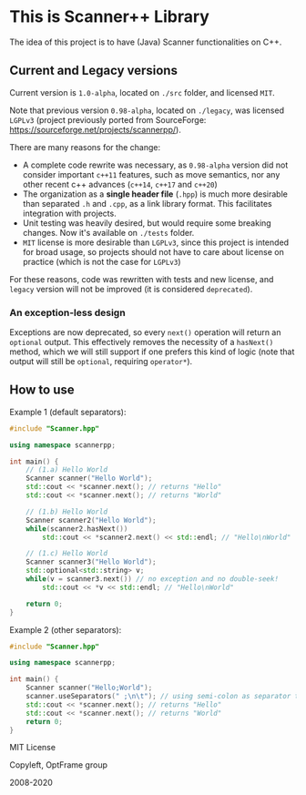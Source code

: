 # This is Scanner++ Library

The idea of this project is to have (Java) Scanner functionalities on C++.


## Current and Legacy versions

Current version is `1.0-alpha`, located on `./src` folder, and licensed `MIT`.

Note that previous version `0.98-alpha`, located on `./legacy`, was licensed `LGPLv3` (project previously ported from SourceForge: https://sourceforge.net/projects/scannerpp/).


There are many reasons for the change:

- A complete code rewrite was necessary, as `0.98-alpha` version did not consider important `c++11` features, such as move semantics, nor any other recent c++ advances (`c++14`, `c++17` and `c++20`)
- The organization as a **single header file** (`.hpp`) is much more desirable than separated `.h` and `.cpp`, as a link library format. This facilitates integration with projects.
- Unit testing was heavily desired, but would require some breaking changes. Now it's available on `./tests` folder.
- `MIT` license is more desirable than `LGPLv3`, since this project is intended for broad usage, so projects should not have to care about license on practice (which is not the case for `LGPLv3`)

For these reasons, code was rewritten with tests and new license, and `legacy` version will not be improved (it is considered `deprecated`).

### An exception-less design

Exceptions are now deprecated, so every `next()` operation will return an `optional` output. This effectively removes the necessity of a `hasNext()` method, which we will still support if one prefers this kind of logic (note that output will still be `optional`, requiring `operator*`).

## How to use

Example 1 (default separators):
```c++
#include "Scanner.hpp"

using namespace scannerpp;

int main() {
    // (1.a) Hello World
    Scanner scanner("Hello World");
    std::cout << *scanner.next(); // returns "Hello"
    std::cout << *scanner.next(); // returns "World"

    // (1.b) Hello World
    Scanner scanner2("Hello World");
    while(scanner2.hasNext())
        std::cout << *scanner2.next() << std::endl; // "Hello\nWorld"

    // (1.c) Hello World
    Scanner scanner3("Hello World");
    std::optional<std::string> v;
    while(v = scanner3.next()) // no exception and no double-seek!
        std::cout << *v << std::endl; // "Hello\nWorld"

    return 0;
}
```

Example 2 (other separators):
```c++
#include "Scanner.hpp"

using namespace scannerpp;

int main() {
    Scanner scanner("Hello;World");
    scanner.useSeparators(" ;\n\t"); // using semi-colon as separator too
    std::cout << *scanner.next(); // returns "Hello"
    std::cout << *scanner.next(); // returns "World"
    return 0;
}
```


MIT License

Copyleft, OptFrame group

2008-2020
